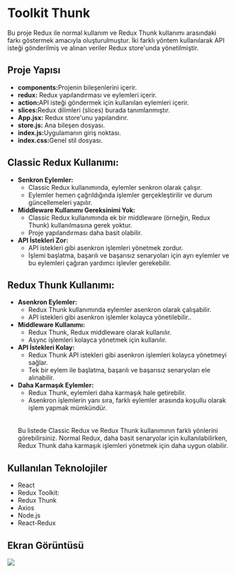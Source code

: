 <h1> Toolkit Thunk</h1>
Bu proje Redux ile normal kullanım ve Redux Thunk kullanımı arasındaki farkı göstermek amacıyla oluşturulmuştur. İki farklı yöntem kullanılarak API isteği gönderilmiş ve alınan veriler Redux store'unda yönetilmiştir.

<h2>Proje Yapısı</h2>
<ul>
<li><b>components:</b>Projenin bileşenlerini içerir.</li>
<li><b>redux:</b> Redux yapılandırması ve eylemleri içerir.</li>
<li><b>action:</b>API isteği göndermek için kullanılan eylemleri içerir.</li> 
<li><b>slices:</b>Redux dilimleri (slices) burada tanımlanmıştır.</li>
<li><b>App.jsx:</b> Redux store'unu yapılandırır.</li>
<li><b>store.js:</b> Ana bileşen dosyası.</li>
<li><b>index.js:</b>Uygulamanın giriş noktası.</li>
<li><b>index.css:</b>Genel stil dosyası.</li>

</ul>

<h2>Classic Redux Kullanımı:</h2>
<ul>
<li> <b>Senkron Eylemler:</b>
<ul>
<li>Classic Redux kullanımında, eylemler senkron olarak çalışır.</li>
<li>Eylemler hemen çağrıldığında işlemler gerçekleştirilir ve durum güncellemeleri yapılır.</li>
</ul>
</li>

<li><b>Middleware Kullanımı Gereksinimi Yok:</b>
<ul>
<li>Classic Redux kullanımında ek bir middleware (örneğin, Redux Thunk) kullanılmasına gerek yoktur.</li>
<li>Proje yapılandırması daha basit olabilir.</li>
</ul>
</li>

<li><b>API İstekleri Zor:</b>
<ul>
<li>API istekleri gibi asenkron işlemleri yönetmek zordur. </li>
<li>İşlemi başlatma, başarılı ve başarısız senaryoları için ayrı eylemler ve bu eylemleri çağıran yardımcı işlevler gerekebilir.
 </li>
</ul>
</li>

</ul>

<h2>Redux Thunk Kullanımı:</h2>
<ul>
<li><b> Asenkron Eylemler:</b>
<ul>
<li>Redux Thunk kullanımında eylemler asenkron olarak çalışabilir.</li>
<li>API istekleri gibi asenkron işlemler kolayca yönetilebilir..</li>
</ul>
</li>

<li><b>Middleware Kullanımı:</b>
<ul>
<li>Redux Thunk, Redux middleware olarak kullanılır.</li>
<li>Async işlemleri kolayca yönetmek için kullanılır.</li>
</ul>
</li>

<li><b>API İstekleri Kolay:</b>
<ul>
<li>Redux Thunk API istekleri gibi asenkron işlemleri kolayca yönetmeyi sağlar. </li>
<li>Tek bir eylem ile başlatma, başarılı ve başarısız senaryoları ele alınabilir.
 </li>
</ul>
</li>

<li><b>Daha Karmaşık Eylemler:</b>
<ul>
<li>Redux Thunk, eylemleri daha karmaşık hale getirebilir. </li>
<li>Asenkron işlemlerin yanı sıra, farklı eylemler arasında koşullu olarak işlem yapmak mümkündür. </li>
</ul>
</li>
<br>
<br>
Bu listede Classic Redux ve Redux Thunk kullanımının farklı yönlerini görebilirsiniz. Normal Redux, daha basit senaryolar için kullanılabilirken, Redux Thunk daha karmaşık işlemleri yönetmek için daha uygun olabilir.

</ul>

<h2>Kullanılan Teknolojiler </h2>
<ul>

<li>React</li>
<li>Redux Toolkit: </li>
<li>Redux Thunk </li>
<li>Axios</li>
<li>Node.js</li>
<li>React-Redux</li>
</ul>

<h2>Ekran Görüntüsü</h2>

![](./public/ToolkitjobApp.gif)
